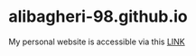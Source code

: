 # alibagheri-98.github.io
My personal website is accessible via this [LINK](https://alibagheri-98.github.io/)
